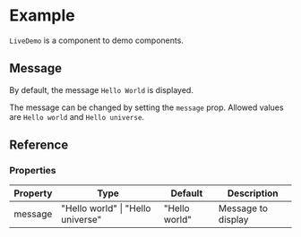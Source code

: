 # Example

<!-- markdownlint-disable MD033 -->
<script setup>
import { LiveDemo } from "../../src/VueComponentLiveDemo";

const DefaultExample = `<Example />`
const OtherExample = `<Example message="Hello universe" />`
</script>

`LiveDemo` is a component to demo components.

## Message

By default, the message `Hello World` is displayed.

<VueLive
  :code="DefaultExample"
  :components="{ Example }"
/>

The message can be changed by setting the `message` prop. Allowed values are `Hello world` and `Hello universe`.

<VueLive
  :code="OtherExample"
  :components="{ Example }"
/>

## Reference

### Properties

| Property | Type                              | Default       | Description        |
| -------- | --------------------------------- | ------------- | ------------------ |
| message  | "Hello world" \| "Hello universe" | "Hello world" | Message to display |
